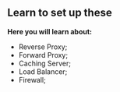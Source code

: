 ## Learn to set up these

**Here you will learn about:**

- Reverse Proxy;
- Forward Proxy;
- Caching Server;
- Load Balancer;
- Firewall;
